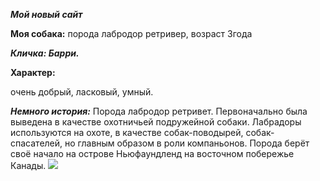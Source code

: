 ***Мой новый сайт***

**Моя собака:**
порода лабродор ретривер, возраст 3года

***Кличка: Барри.***

**Характер:**

очень добрый, ласковый, умный.

***Немного история:***
Порода лабродор ретривет. Первоначально была выведена в качестве охотничьей подружейной собаки.
Лабрадоры используются на охоте, в качестве собак-поводырей, собак-спасателей, но главным образом в роли компаньонов.
Порода берёт своё начало на острове Ньюфаундленд на восточном побережье Канады.
<image src="https://github.com/GailaSablina/BARIALIS/blob/master/IMG_20230314_132825.jpg?raw=true` вот URL вашего пёсика" ait="Моя собака Барри">

